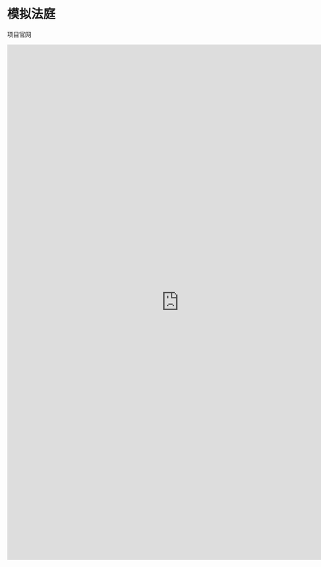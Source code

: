 # 模拟法庭

项目官网

<iframe   src="https://pkuschool.github.io/mootcourt/" width="800" height="1200"   frameborder="0"  name="boya"     scrolling="yes/no/auto">   
</iframe>
